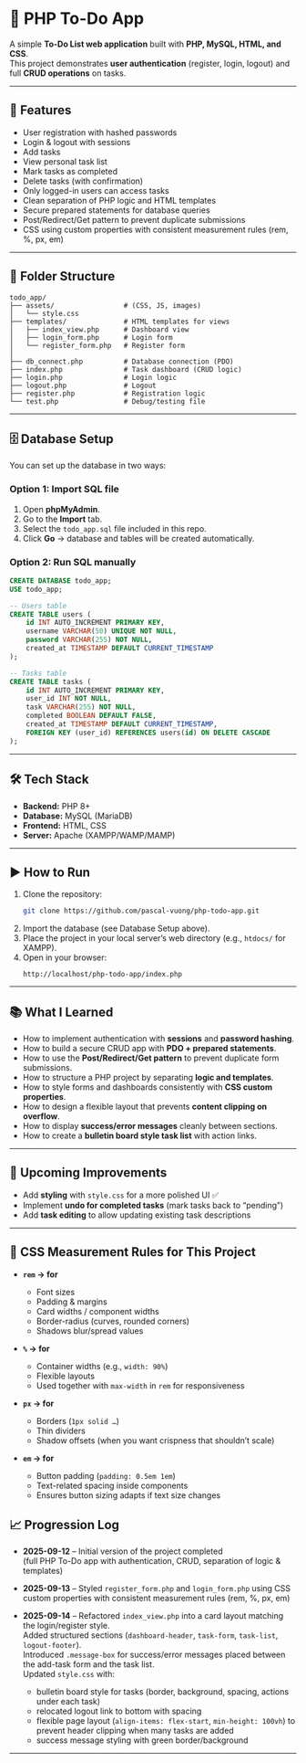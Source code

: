 # 📝 PHP To-Do App

A simple **To-Do List web application** built with **PHP, MySQL, HTML, and CSS**.  
This project demonstrates **user authentication** (register, login, logout) and full **CRUD operations** on tasks.

---

## 🚀 Features
- User registration with hashed passwords
- Login & logout with sessions
- Add tasks
- View personal task list
- Mark tasks as completed
- Delete tasks (with confirmation)
- Only logged-in users can access tasks
- Clean separation of PHP logic and HTML templates
- Secure prepared statements for database queries
- Post/Redirect/Get pattern to prevent duplicate submissions
- CSS using custom properties with consistent measurement rules (rem, %, px, em)

---

## 📂 Folder Structure
```
todo_app/
├── assets/                 # (CSS, JS, images)
│   └── style.css
├── templates/              # HTML templates for views
│   ├── index_view.php      # Dashboard view
│   ├── login_form.php      # Login form
│   └── register_form.php   # Register form
│
├── db_connect.php          # Database connection (PDO)
├── index.php               # Task dashboard (CRUD logic)
├── login.php               # Login logic
├── logout.php              # Logout
├── register.php            # Registration logic
└── test.php                # Debug/testing file
```

---

## 🗄️ Database Setup

You can set up the database in two ways:

### Option 1: Import SQL file
1. Open **phpMyAdmin**.  
2. Go to the **Import** tab.  
3. Select the `todo_app.sql` file included in this repo.  
4. Click **Go** → database and tables will be created automatically.  

### Option 2: Run SQL manually
```sql
CREATE DATABASE todo_app;
USE todo_app;

-- Users table
CREATE TABLE users (
    id INT AUTO_INCREMENT PRIMARY KEY,
    username VARCHAR(50) UNIQUE NOT NULL,
    password VARCHAR(255) NOT NULL,
    created_at TIMESTAMP DEFAULT CURRENT_TIMESTAMP
);

-- Tasks table
CREATE TABLE tasks (
    id INT AUTO_INCREMENT PRIMARY KEY,
    user_id INT NOT NULL,
    task VARCHAR(255) NOT NULL,
    completed BOOLEAN DEFAULT FALSE,
    created_at TIMESTAMP DEFAULT CURRENT_TIMESTAMP,
    FOREIGN KEY (user_id) REFERENCES users(id) ON DELETE CASCADE
);
```

---

## 🛠️ Tech Stack
- **Backend:** PHP 8+
- **Database:** MySQL (MariaDB)
- **Frontend:** HTML, CSS
- **Server:** Apache (XAMPP/WAMP/MAMP)

---

## ▶️ How to Run
1. Clone the repository:
   ```bash
   git clone https://github.com/pascal-vuong/php-todo-app.git
   ```
2. Import the database (see Database Setup above).  
3. Place the project in your local server’s web directory (e.g., `htdocs/` for XAMPP).  
4. Open in your browser:  
   ```
   http://localhost/php-todo-app/index.php
   ```

---

## 📚 What I Learned
- How to implement authentication with **sessions** and **password hashing**.
- How to build a secure CRUD app with **PDO + prepared statements**.
- How to use the **Post/Redirect/Get pattern** to prevent duplicate form submissions.
- How to structure a PHP project by separating **logic and templates**.
- How to style forms and dashboards consistently with **CSS custom properties**.
- How to design a flexible layout that prevents **content clipping on overflow**.
- How to display **success/error messages** cleanly between sections.
- How to create a **bulletin board style task list** with action links.

---

## 🔮 Upcoming Improvements
- Add **styling** with `style.css` for a more polished UI ✅
- Implement **undo for completed tasks** (mark tasks back to “pending”)  
- Add **task editing** to allow updating existing task descriptions  

---

## 📏 CSS Measurement Rules for This Project

- **`rem` → for**  
  - Font sizes  
  - Padding & margins  
  - Card widths / component widths  
  - Border-radius (curves, rounded corners)  
  - Shadows blur/spread values  

- **`%` → for**  
  - Container widths (e.g., `width: 90%`)  
  - Flexible layouts  
  - Used together with `max-width` in `rem` for responsiveness  

- **`px` → for**  
  - Borders (`1px solid …`)  
  - Thin dividers  
  - Shadow offsets (when you want crispness that shouldn’t scale)  

- **`em` → for**  
  - Button padding (`padding: 0.5em 1em`)  
  - Text-related spacing inside components  
  - Ensures button sizing adapts if text size changes

## 📈 Progression Log

- **2025-09-12** – Initial version of the project completed  
  (full PHP To-Do app with authentication, CRUD, separation of logic & templates)  

- **2025-09-13** – Styled `register_form.php` and `login_form.php` using CSS custom properties with consistent measurement rules (rem, %, px, em)  

- **2025-09-14** – Refactored `index_view.php` into a card layout matching the login/register style.  
  Added structured sections (`dashboard-header`, `task-form`, `task-list`, `logout-footer`).  
  Introduced `.message-box` for success/error messages placed between the add-task form and the task list.  
  Updated `style.css` with:  
  - bulletin board style for tasks (border, background, spacing, actions under each task)  
  - relocated logout link to bottom with spacing  
  - flexible page layout (`align-items: flex-start`, `min-height: 100vh`) to prevent header clipping when many tasks are added  
  - success message styling with green border/background

---

